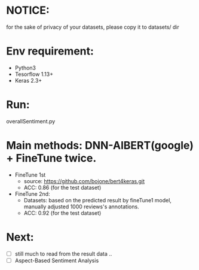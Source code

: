 # NOTICE:
for the sake of privacy of your datasets, please copy it to datasets/ dir

# Env requirement: 
- Python3 
- Tesorflow 1.13+ 
- Keras 2.3+

# Run:
overallSentiment.py

# Main methods: DNN-AlBERT(google) + FineTune twice.
- FineTune 1st
    - source: https://github.com/bojone/bert4keras.git
    - ACC: 0.86 (for the test dataset)
- FineTune 2nd: 
    - Datasets: based on the predicted result by fineTune1 model, manually adjusted 1000 reviews's annotations.
    - ACC: 0.92 (for the test dataset)

# Next:
- [ ] still much to read from the result data ..
- [ ] Aspect-Based Sentiment Analysis
